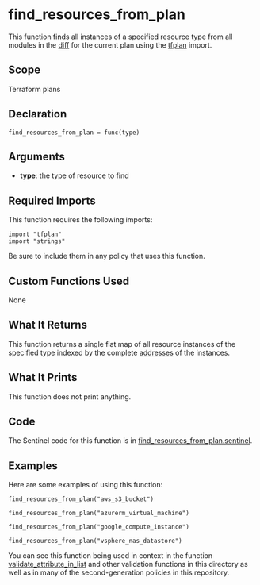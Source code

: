 # find_resources_from_plan
This function finds all instances of a specified resource type from all modules in the [diff](https://www.terraform.io/docs/internals/lifecycle.html#diff) for the current plan using the [tfplan](https://www.terraform.io/docs/enterprise/sentinel/import/tfplan.html) import.

## Scope
Terraform plans

## Declaration
`find_resources_from_plan = func(type)`

## Arguments
* **type**: the type of resource to find

## Required Imports
This function requires the following imports:
```
import "tfplan"
import "strings"
```
Be sure to include them in any policy that uses this function.

## Custom Functions Used
None

## What It Returns
This function returns a single flat map of all resource instances of the specified type indexed by the complete [addresses](https://www.terraform.io/docs/internals/resource-addressing.html) of the instances.

## What It Prints
This function does not print anything.

## Code
The Sentinel code for this function is in [find_resources_from_plan.sentinel](./find_resources_from_plan.sentinel).

## Examples
Here are some examples of using this function:
```
find_resources_from_plan("aws_s3_bucket")

find_resources_from_plan("azurerm_virtual_machine")

find_resources_from_plan("google_compute_instance")

find_resources_from_plan("vsphere_nas_datastore")
```
You can see this function being used in context in the function [validate_attribute_in_list](./validate_attribute_in_list.sentinel) and other validation functions in this directory as well as in many of the second-generation policies in this repository.
